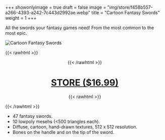 +++
showonlyimage = true
draft = false
image = "img/store/f458b557-a266-4393-a242-7c443d2992ae.webp"
title = "Cartoon Fantasy Swords"
weight = 1
+++

All the swords your fantasy games need! From the most common to the most epic.
<!--more-->

![Cartoon Fantasy Swords](/img/store/f458b557-a266-4393-a242-7c443d2992ae.webp)

{{< rawhtml >}}<center>{{< /rawhtml >}}
# [STORE ($16.99)](https://assetstore.unity.com/packages/3d/props/weapons/cartoon-fantasy-swords-45-248061)
{{< rawhtml >}}</center>{{< /rawhtml >}}

* 47 fantasy swords.
* 10 lowpoly mesehs (<500 triangles each).
* Diffuse, cartoon, hand-drawn textures, 512 x 512 resolution.
* Bones on the handle and on the tip of the sword.